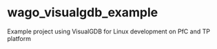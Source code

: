 # wago_visualgdb_example
Example project using VisualGDB for Linux development on PfC and TP platform
